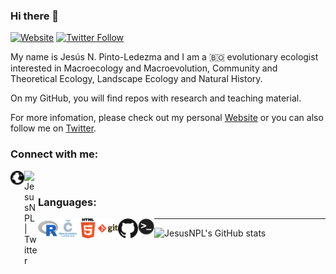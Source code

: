 ### Hi there 👋 

[![Website](https://img.shields.io/website?label=jesusnpl.github.io&style=for-the-badge&url=https%3A%2F%2Fjesusnpl.github.io)](https://jesusnpl.github.io)
[![Twitter Follow](https://img.shields.io/twitter/follow/JesusNPL?color=1DA1F2&logo=twitter&style=for-the-badge)](https://twitter.com/intent/follow?original_referer=https%3A%2F%2Fgithub.com%2FJesusNPL&screen_name=JesusNPL)

My name is Jesús N. Pinto-Ledezma and I am a 🇧🇴 evolutionary ecologist interested in Macroecology and Macroevolution, Community and Theoretical Ecology, Landscape Ecology and Natural History. 

On my GitHub, you will find repos with research and teaching material.

For more infomation, please check out my personal [Website](website) or you can also follow me on [Twitter](twitter).

### Connect with me:

[<img align="left" alt="jesusnpl.github.io" width="22px" src="https://raw.githubusercontent.com/iconic/open-iconic/master/svg/globe.svg" />][website]
[<img align="left" alt="JesusNPL | Twitter" width="22px" src="https://cdn.jsdelivr.net/npm/simple-icons@v3/icons/twitter.svg" />][twitter]

<br />

### Languages:

<img align="left" alt="R" height="32" width="32" src="https://raw.githubusercontent.com/github/explore/80688e429a7d4ef2fca1e82350fe8e3517d3494d/topics/r/r.png" />
<img align="left" alt="C++" height="32" width="32" src="https://raw.githubusercontent.com/github/explore/80688e429a7d4ef2fca1e82350fe8e3517d3494d/topics/c/c.png" />
<img align="left" alt="HTML5" height="32" width="32px" src="https://raw.githubusercontent.com/github/explore/80688e429a7d4ef2fca1e82350fe8e3517d3494d/topics/html/html.png" />
<img align="left" alt="Git" height="32" width="32px" src="https://raw.githubusercontent.com/github/explore/80688e429a7d4ef2fca1e82350fe8e3517d3494d/topics/git/git.png" />
<img align="left" alt="GitHub" height="32" width="32px" src="https://raw.githubusercontent.com/github/explore/78df643247d429f6cc873026c0622819ad797942/topics/github/github.png" />
<img align="left" alt="Terminal" width="26px" src="https://raw.githubusercontent.com/github/explore/80688e429a7d4ef2fca1e82350fe8e3517d3494d/topics/terminal/terminal.png" />

---
![JesusNPL's GitHub stats](https://github-readme-stats.vercel.app/api?username=jesusNPL&theme=dark&show_icons=true)

 </details>

[website]: https://jesusnpl.github.io
[twitter]: https://twitter.com/JesusNPL

<!--
**jesusNPL/jesusNPL** is a ✨ _special_ ✨ repository because its `README.md` (this file) appears on your GitHub profile.

Here are some ideas to get you started:

- 🔭 I’m currently working on ...
- 🌱 I’m currently learning ...
- 👯 I’m looking to collaborate on ...
- 🤔 I’m looking for help with ...
- 💬 Ask me about ...
- 📫 How to reach me: ...
- 😄 Pronouns: ...
- ⚡ Fun fact: ...
-->

